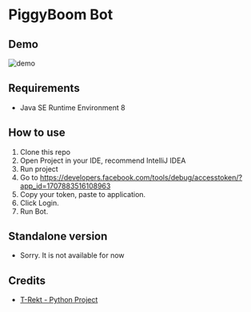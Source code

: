# PiggyBoom Bot 

## Demo
![demo](http://i.imgur.com/z0SvSTt.png)
## Requirements
* Java SE Runtime Environment 8

## How to use
1. Clone this repo
2. Open Project in your IDE, recommend IntelliJ IDEA
3. Run project
4. Go to https://developers.facebook.com/tools/debug/accesstoken/?app_id=1707883516108963
5. Copy your token, paste to application.
6. Click Login.
7. Run Bot.

## Standalone version
* Sorry. It is not available for now

## Credits
* [T-Rekt - Python Project](https://github.com/t-rekttt/Piggy-Boom-Bot)

